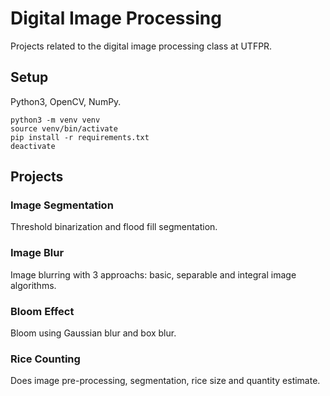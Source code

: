 # Digital Image Processing
Projects related to the digital image processing class at UTFPR.

## Setup
Python3, OpenCV, NumPy.

```
python3 -m venv venv
source venv/bin/activate
pip install -r requirements.txt
deactivate
```

## Projects

### Image Segmentation
Threshold binarization and flood fill segmentation.

### Image Blur
Image blurring with 3 approachs: basic, separable and integral image algorithms.

### Bloom Effect
Bloom using Gaussian blur and box blur.

### Rice Counting
Does image pre-processing, segmentation, rice size and quantity estimate.
